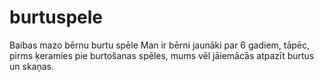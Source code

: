 # burtuspele
Baibas mazo bērnu burtu spēle
Man ir bērni jaunāki par 6 gadiem, tāpēc, pirms ķeramies pie burtošanas spēles, mums vēl jāiemācās atpazīt burtus un skaņas.
